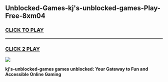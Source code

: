 
## Unblocked-Games-kj's-unblocked-games-Play-Free-8xm04
<h3>
<a href="https://premium76.site?title=kj's-unblocked-games&ref=20M">CLICK TO PLAY</a></h3>
<hr>

<h3>
<a href="https://premium76.site?title=kj's-unblocked-games&ref=20M">CLICK 2 PLAY</a>
  
</h3>

<a href="https://premium76.site?title=kj's-unblocked-games&ref=19M"><img src="https://clearcache.store/games.png"></a>


**kj's-unblocked-games games unblocked: Your Gateway to Fun and Accessible Online Gaming**
